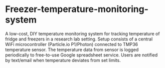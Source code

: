 # Freezer-temperature-monitoring-system
A low-cost, DIY temperature monitoring system for tracking temperature of fridge and freezers in a research lab setting. Setup consists of a central WiFi microcontroller (Particle.io P1/Photon) connected to TMP36 temperature sensor. The temperature data from sensor is logged periodically to free-to-use Google spreadsheet service. Users are notified by text/email when temperature deviates from set limits.  
